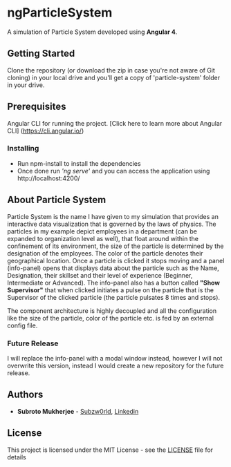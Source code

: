 # ngParticleSystem

A simulation of Particle System developed using **Angular 4**.

## Getting Started

Clone the repository (or download the zip in case you're not aware of Git cloning) in your local drive and you'll get a copy of 'particle-system' folder in your drive.

## Prerequisites

Angular CLI for running the project. [Click here to learn more about Angular CLI] (https://cli.angular.io/)


### Installing

* Run npm-install to install the dependencies
* Once done run *'ng serve'* and you can access the application using http://localhost:4200/

## About Particle System

Particle System is the name I have given to my simulation that provides an interactive data visualization that is governed by the laws of physics. The particles in my example depict employees in a department (can be expanded to organization level as well), that float around within the confinement of its environment, the size of the particle is determined by the designation of the employees. The color of the particle denotes their geographical location. Once a particle is clicked it stops moving and a panel (info-panel) opens that displays data about the particle such as the Name, Designation, their skillset and their level of experience (Beginner, Intermediate or Advanced). The info-panel also has a button called **"Show Supervisor"** that when clicked initiates a pulse on the particle that is the Supervisor of the clicked particle (the particle pulsates 8 times and stops).

The component architecture is highly decoupled and all the configuration like the size of the particle, color of the particle etc. is fed by an external config file.

### Future Release

I will replace the info-panel with a modal window instead, however I will not overwrite this version, instead I would create a new repository for the future release.

## Authors

* **Subroto Mukherjee** - [Subzw0rld](https://github.com/subzw0rld),
[Linkedin](https://www.linkedin.com/in/subrotomukherjee/)


## License

This project is licensed under the MIT License - see the [LICENSE](LICENSE.md) file for details
